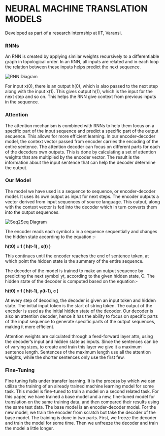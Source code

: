 # NEURAL MACHINE TRANSLATION MODELS

Developed as part of a research internship at IIT, Varansi. 

### RNNs

An RNN is created by applying similar weights recursively to a differentiable graph in topological order. In an RNN, all inputs are related and in each loop the relation between these inputs helps predict the next sequence.

![RNN Diagram](https://github.com/callmekaul/Neural-Machine-Translation/[master]/images/rnn.png?raw=true)

For input x(0), there is an output h(0), which is also passed to the next step along with the input x(1). This gives output h(1), which is the input for the next step and so on. This helps the RNN give context from previous inputs in the sequence.

### Attention

The attention mechanism is combined with RNNs to help them focus on a specific part of the input sequence and predict a specific part of the output sequence. This allows for more efficient learning. 
In our encoder-decoder model, the context vector passed from encoder carries the encoding of the entire sentence. The attention decoder can focus on different parts for each of the decoders own outputs. This is done by calculating a set of attention weights that are multiplied by the encoder vector. The result is the information about the input sentence that can help the decoder determine the output.

### Our Model

The model we have used is a sequence to sequence, or encoder-decoder model. It uses its own output as input for next steps. The encoder outputs a vector derived from input sequences of source language. This output, along with the context vector is fed into the decoder which in turn converts them into the output sequences.

![Seq2Seq Diagram](https://github.com/callmekaul/Neural-Machine-Translation/[master]/images/seq2seq.png?raw=true)

The encoder reads each symbol x in a sequence sequentially and changes the hidden state according to the equation :-

**h(t0) = f ( h(t-1) , x(t) )**

This continues until the encoder reaches the end of sentence token, at which point the hidden state is the summary of the entire sequence. 

The decoder of the model is trained to make an output sequence by predicting the next symbol yt, according to the given hidden state, C. The hidden state of the decoder is computed based on the equation:-

**h(t0) = f ( h(t-1), y(t-1), c )**

At every step of decoding, the decoder is given an input token and hidden state. The initial input token is the start of string token. The output of the encoder is used as the initial hidden state of the decoder.
Our decoder is also an attention decoder, hence it has the ability to focus on specific parts of the input sequence to generate specific parts of the output sequences, making it more efficient.

Attention weights are calculated through a feed-forward layer attn, using the decoder’s input and hidden state as inputs. Since the sentences can be of varying sizes, to create and train this layer we give it a maximum sentence length. Sentences of the maximum length use all the attention weights, while the shorter sentences only use the first few.

### Fine-Tuning

Fine tuning falls under transfer learning. It is the process by which we can utilize the training of an already trained machine learning model for some task. This model is fine-tuned to train a model on a second related task. For this paper, we have trained a base model and a new, fine-tuned model for translation on the same training data, and then compared their results using the same test data. 
The base model is an encoder-decoder model. For the new model, we train the encoder from scratch but take the decoder of the base model. The training is done in two parts. First, we freeze the decoder and train the model for some time. Then we unfreeze the decoder and train the model a little longer.

